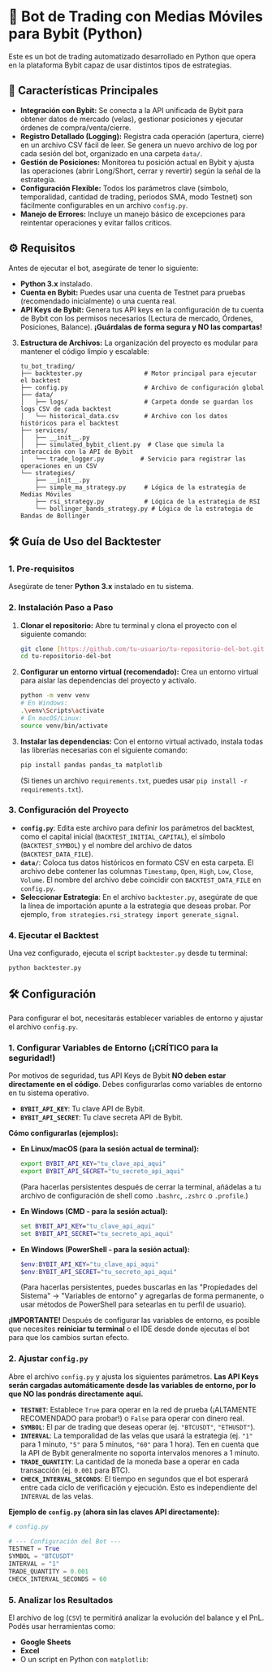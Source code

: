 # 🤖 Bot de Trading con Medias Móviles para Bybit (Python)

Este es un bot de trading automatizado desarrollado en Python que opera en la plataforma Bybit capaz de usar distintos tipos de estrategias.

## 🚀 Características Principales

* **Integración con Bybit:** Se conecta a la API unificada de Bybit para obtener datos de mercado (velas), gestionar posiciones y ejecutar órdenes de compra/venta/cierre.
* **Registro Detallado (Logging):** Registra cada operación (apertura, cierre) en un archivo CSV fácil de leer. Se genera un nuevo archivo de log por cada sesión del bot, organizado en una carpeta `data/`.
* **Gestión de Posiciones:** Monitorea tu posición actual en Bybit y ajusta las operaciones (abrir Long/Short, cerrar y revertir) según la señal de la estrategia.
* **Configuración Flexible:** Todos los parámetros clave (símbolo, temporalidad, cantidad de trading, periodos SMA, modo Testnet) son fácilmente configurables en un archivo `config.py`.
* **Manejo de Errores:** Incluye un manejo básico de excepciones para reintentar operaciones y evitar fallos críticos.

## ⚙️ Requisitos

Antes de ejecutar el bot, asegúrate de tener lo siguiente:

* **Python 3.x** instalado.
* **Cuenta en Bybit:** Puedes usar una cuenta de Testnet para pruebas (recomendado inicialmente) o una cuenta real.
* **API Keys de Bybit:** Genera tus API keys en la configuración de tu cuenta de Bybit con los permisos necesarios (Lectura de mercado, Órdenes, Posiciones, Balance). **¡Guárdalas de forma segura y NO las compartas!**


3.  **Estructura de Archivos:** La organización del proyecto es modular para mantener el código limpio y escalable:

    ```
    tu_bot_trading/
    ├── backtester.py                 # Motor principal para ejecutar el backtest
    ├── config.py                     # Archivo de configuración global
    ├── data/
    │   ├── logs/                     # Carpeta donde se guardan los logs CSV de cada backtest
    │   └── historical_data.csv       # Archivo con los datos históricos para el backtest
    ├── services/
    │   ├── __init__.py
    │   ├── simulated_bybit_client.py  # Clase que simula la interacción con la API de Bybit
    │   └── trade_logger.py          # Servicio para registrar las operaciones en un CSV
    └── strategies/
        ├── __init__.py
        ├── simple_ma_strategy.py     # Lógica de la estrategia de Medias Móviles
        ├── rsi_strategy.py           # Lógica de la estrategia de RSI
        └── bollinger_bands_strategy.py # Lógica de la estrategia de Bandas de Bollinger
    ```

## 🛠️ Guía de Uso del Backtester

### 1. Pre-requisitos

Asegúrate de tener **Python 3.x** instalado en tu sistema.

### 2. Instalación Paso a Paso

1.  **Clonar el repositorio:**
    Abre tu terminal y clona el proyecto con el siguiente comando:
    ```bash
    git clone [https://github.com/tu-usuario/tu-repositorio-del-bot.git](https://github.com/tu-usuario/tu-repositorio-del-bot.git)
    cd tu-repositorio-del-bot
    ```

2.  **Configurar un entorno virtual (recomendado):**
    Crea un entorno virtual para aislar las dependencias del proyecto y actívalo.
    ```bash
    python -m venv venv
    # En Windows:
    .\venv\Scripts\activate
    # En macOS/Linux:
    source venv/bin/activate
    ```

3.  **Instalar las dependencias:**
    Con el entorno virtual activado, instala todas las librerías necesarias con el siguiente comando:
    ```bash
    pip install pandas pandas_ta matplotlib
    ```
    (Si tienes un archivo `requirements.txt`, puedes usar `pip install -r requirements.txt`).

### 3. Configuración del Proyecto

* **`config.py`**: Edita este archivo para definir los parámetros del backtest, como el capital inicial (`BACKTEST_INITIAL_CAPITAL`), el símbolo (`BACKTEST_SYMBOL`) y el nombre del archivo de datos (`BACKTEST_DATA_FILE`).
* **`data/`**: Coloca tus datos históricos en formato CSV en esta carpeta. El archivo debe contener las columnas `Timestamp`, `Open`, `High`, `Low`, `Close`, `Volume`. El nombre del archivo debe coincidir con `BACKTEST_DATA_FILE` en `config.py`.
* **Seleccionar Estrategia**: En el archivo `backtester.py`, asegúrate de que la línea de importación apunte a la estrategia que deseas probar. Por ejemplo, `from strategies.rsi_strategy import generate_signal`.

### 4. Ejecutar el Backtest

Una vez configurado, ejecuta el script `backtester.py` desde tu terminal:

```bash
python backtester.py

``` 


## 🛠️ Configuración

Para configurar el bot, necesitarás establecer variables de entorno y ajustar el archivo `config.py`.

### 1. Configurar Variables de Entorno (¡CRÍTICO para la seguridad!)

Por motivos de seguridad, tus API Keys de Bybit **NO deben estar directamente en el código**. Debes configurarlas como variables de entorno en tu sistema operativo.

* **`BYBIT_API_KEY`**: Tu clave API de Bybit.
* **`BYBIT_API_SECRET`**: Tu clave secreta API de Bybit.

**Cómo configurarlas (ejemplos):**

* **En Linux/macOS (para la sesión actual de terminal):**
    ```bash
    export BYBIT_API_KEY="tu_clave_api_aqui"
    export BYBIT_API_SECRET="tu_secreto_api_aqui"
    ```
    (Para hacerlas persistentes después de cerrar la terminal, añádelas a tu archivo de configuración de shell como `.bashrc`, `.zshrc` o `.profile`.)

* **En Windows (CMD - para la sesión actual):**
    ```cmd
    set BYBIT_API_KEY="tu_clave_api_aqui"
    set BYBIT_API_SECRET="tu_secreto_api_aqui"
    ```

* **En Windows (PowerShell - para la sesión actual):**
    ```powershell
    $env:BYBIT_API_KEY="tu_clave_api_aqui"
    $env:BYBIT_API_SECRET="tu_secreto_api_aqui"
    ```
    (Para hacerlas persistentes, puedes buscarlas en las "Propiedades del Sistema" -> "Variables de entorno" y agregarlas de forma permanente, o usar métodos de PowerShell para setearlas en tu perfil de usuario).

**¡IMPORTANTE!** Después de configurar las variables de entorno, es posible que necesites **reiniciar tu terminal** o el IDE desde donde ejecutas el bot para que los cambios surtan efecto.

### 2. Ajustar `config.py`

Abre el archivo `config.py` y ajusta los siguientes parámetros. **Las API Keys serán cargadas automáticamente desde las variables de entorno, por lo que NO las pondrás directamente aquí.**

* **`TESTNET`**: Establece `True` para operar en la red de prueba (¡ALTAMENTE RECOMENDADO para probar!) o `False` para operar con dinero real.
* **`SYMBOL`**: El par de trading que deseas operar (ej. `"BTCUSDT"`, `"ETHUSDT"`).
* **`INTERVAL`**: La temporalidad de las velas que usará la estrategia (ej. `"1"` para 1 minuto, `"5"` para 5 minutos, `"60"` para 1 hora). Ten en cuenta que la API de Bybit generalmente no soporta intervalos menores a 1 minuto.
* **`TRADE_QUANTITY`**: La cantidad de la moneda base a operar en cada transacción (ej. `0.001` para BTC).
* **`CHECK_INTERVAL_SECONDS`**: El tiempo en segundos que el bot esperará entre cada ciclo de verificación y ejecución. Esto es independiente del `INTERVAL` de las velas.

**Ejemplo de `config.py` (ahora sin las claves API directamente):**

```python
# config.py

# --- Configuración del Bot ---
TESTNET = True
SYMBOL = "BTCUSDT"
INTERVAL = "1"
TRADE_QUANTITY = 0.001
CHECK_INTERVAL_SECONDS = 60

```

### 5. Analizar los Resultados

El archivo de log (`CSV`) te permitirá analizar la evolución del balance y el PnL.  
Podés usar herramientas como:

- **Google Sheets**
- **Excel**
- O un script en Python con `matplotlib`:

